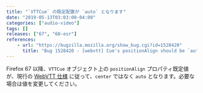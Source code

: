```yaml
---
title: "`VTTCue` の既定配置が `auto` となります"
date: "2019-05-13T03:03:00-04:00"
categories: ["audio-video"]
tags: []
releases: ["67", "68-esr"]
references:
    - url: "https://bugzilla.mozilla.org/show_bug.cgi?id=1528420"
      title: "Bug 1528420 - [webvtt] Cue's positionAlign should be `auto` by default"
---
```

Firefox 67 以降、`VTTCue` オブジェクト上の `positionAlign` プロパティ既定値が、現行の [WebVTT 仕様](https://w3c.github.io/webvtt/#webvtt-cue-position-alignment) に従って、`center` ではなく `auto` となります。必要な場合は値を変更してください。
